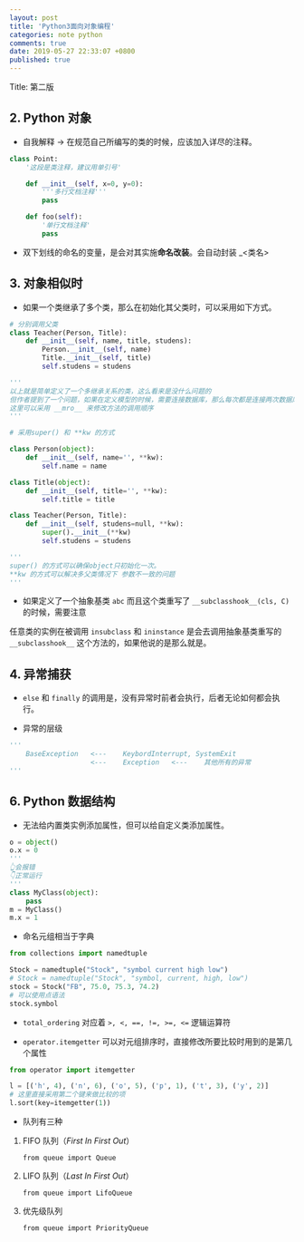 ```yaml
---
layout: post
title: 'Python3面向对象编程'
categories: note python
comments: true
date: 2019-05-27 22:33:07 +0800
published: true
---
```


Title: 第二版

## 2. Python 对象

* 自我解释 -> 在规范自己所编写的类的时候，应该加入详尽的注释。

```python
class Point:
    '这段是类注释，建议用单引号'

    def __init__(self, x=0, y=0):
        '''多行文档注释'''
        pass

    def foo(self):
        '单行文档注释'
        pass
```

* 双下划线的命名的变量，是会对其实施**命名改装**。会自动封装 _<类名>

## 3. 对象相似时

* 如果一个类继承了多个类，那么在初始化其父类时，可以采用如下方式。

```python
# 分别调用父类
class Teacher(Person, Title):
    def __init__(self, name, title, studens):
        Person.__init__(self, name)
        Title.__init__(self, title)
        self.studens = studens

'''
以上就是简单定义了一个多继承关系的类，这么看来是没什么问题的
但作者提到了一个问题，如果在定义模型的时候，需要连接数据库，那么每次都是连接两次数据库。
这里可以采用 __mro__ 来修改方法的调用顺序
'''

# 采用super() 和 **kw 的方式

class Person(object):
    def __init__(self, name='', **kw):
        self.name = name

class Title(object):
    def __init__(self, title='', **kw):
        self.title = title

class Teacher(Person, Title):
    def __init__(self, studens=null, **kw):
        super().__init__(**kw)
        self.studens = studens

'''
super() 的方式可以确保object只初始化一次。
**kw 的方式可以解决多父类情况下 参数不一致的问题
'''
```

* 如果定义了一个抽象基类 `abc` 而且这个类重写了 `__subclasshook__(cls, C)` 的时候，需要注意

任意类的实例在被调用 `insubclass` 和 `ininstance` 是会去调用抽象基类重写的 `__subclasshook__` 这个方法的，如果他说的是那么就是。

## 4. 异常捕获

* `else` 和 `finally` 的调用是，没有异常时前者会执行，后者无论如何都会执行。

* 异常的层级

```python
'''
    BaseException   <---    KeybordInterrupt, SystemExit
                    <---    Exception   <---    其他所有的异常
'''
```

## 6. Python 数据结构

* 无法给内置类实例添加属性，但可以给自定义类添加属性。

```python
o = object()
o.x = 0
'''
👆会报错
👇正常运行
'''
class MyClass(object):
    pass
m = MyClass()
m.x = 1
```

* 命名元组相当于字典

```python
from collections import namedtuple

Stock = namedtuple("Stock", "symbol current high low")
# Stock = namedtuple("Stock", "symbol, current, high, low")
stock = Stock("FB", 75.0, 75.3, 74.2)
# 可以使用点语法
stock.symbol

```

* `total_ordering` 对应着 `>, <, ==, !=, >=, <=` 逻辑运算符

* `operator.itemgetter` 可以对元组排序时，直接修改所要比较时用到的是第几个属性

```python
from operator import itemgetter

l = [('h', 4), ('n', 6), ('o', 5), ('p', 1), ('t', 3), ('y', 2)]
# 这里直接采用第二个键来做比较的项
l.sort(key=itemgetter(1))

```

* 队列有三种

1. FIFO 队列（*First In First Out*）

   `from queue import Queue`

2. LIFO 队列（*Last In First Out*）

    `from queue import LifoQueue`

3. 优先级队列

    `from queue import PriorityQueue`
